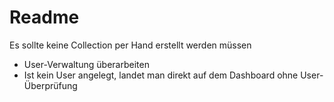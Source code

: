 Readme
=======

Es sollte keine Collection per Hand erstellt werden müssen

* User-Verwaltung überarbeiten
* Ist kein User angelegt, landet man direkt auf dem Dashboard ohne User-Überprüfung